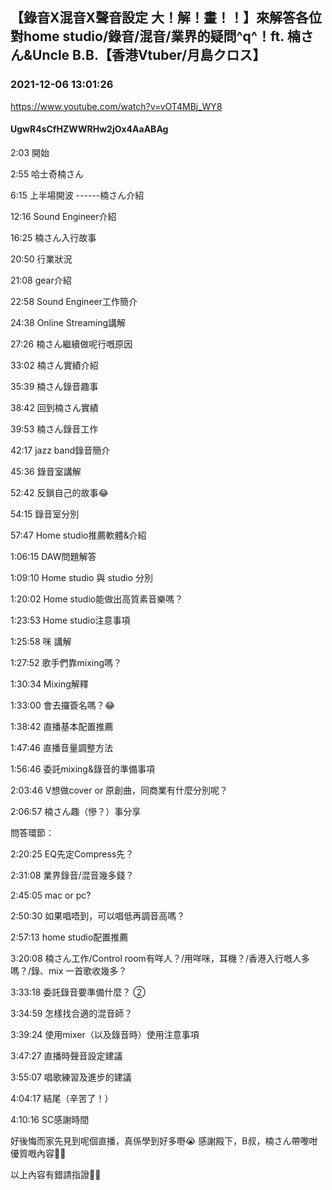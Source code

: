 ## 【錄音X混音X聲音設定 大！解！畫！！】來解答各位對home studio/錄音/混音/業界的疑問^q^！ft. 楠さん&Uncle B.B.【香港Vtuber/月島クロス】
### 2021-12-06 13:01:26
https://www.youtube.com/watch?v=vOT4MBj_WY8
#### UgwR4sCfHZWWRHw2jOx4AaABAg
2:03 開始

2:55 哈士奇楠さん

6:15 上半場開波 ------楠さん介紹

12:16 Sound Engineer介紹

16:25 楠さん入行故事

20:50 行業狀況

21:08 gear介紹

22:58 Sound Engineer工作簡介

24:38 Online Streaming講解

27:26 楠さん繼續做呢行嘅原因

33:02 楠さん實績介紹

35:39 楠さん錄音趣事

38:42 回到楠さん實績

39:53 楠さん錄音工作

42:17 jazz band錄音簡介

45:36 錄音室講解

52:42 反鎖自己的故事😂

54:15 錄音室分別

57:47 Home studio推薦軟體&介紹

1:06:15 DAW問題解答

1:09:10 Home studio 與 studio 分別

1:20:02 Home studio能做出高質素音樂嗎？

1:23:53 Home studio注意事項

1:25:58 咪 講解

1:27:52 歌手們靠mixing嗎？

1:30:34 Mixing解釋

1:33:00 會去攞簽名嗎？😂

1:38:42 直播基本配置推薦

1:47:46 直播音量調整方法

1:56:46 委託mixing&錄音的準備事項

2:03:46 V想做cover or 原創曲，同商業有什麼分別呢？

2:06:57 楠さん趣（慘？）事分享

問答環節：

2:20:25 EQ先定Compress先？

2:31:08 業界錄音/混音幾多錢？

2:45:05 mac or pc?

2:50:30 如果唱唔到，可以唱低再調音高嗎？

2:57:13 home studio配置推薦 

3:20:08 楠さん工作/Control room有咩人？/用咩咪，耳機？/香港入行嘅人多嗎？/錄、mix 一首歌收幾多？

3:33:18 委託錄音要準備什麼？ ②

3:34:59 怎樣找合適的混音師？

3:39:24 使用mixer（以及錄音時）使用注意事項

3:47:27 直播時聲音設定建議

3:55:07 唱歌練習及進步的建議

4:04:17 結尾（辛苦了！）

4:10:16 SC感謝時間



好後悔而家先見到呢個直播，真係學到好多嘢😭 感謝殿下，B叔，楠さん帶嚟咁優質嘅內容🙏🏻 



以上內容有錯請指證🙏🏻

